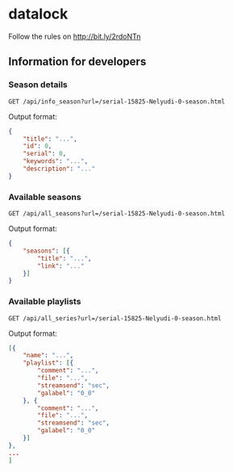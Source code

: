 # datalock

Follow the rules on http://bit.ly/2rdoNTn

## Information for developers

### Season details

`GET /api/info_season?url=/serial-15825-Nelyudi-0-season.html`

Output format:

```json
{
    "title": "...",
    "id": 0,
    "serial": 0,
    "keywords": "...",
    "description": "..."
}
```

### Available seasons

`GET /api/all_seasons?url=/serial-15825-Nelyudi-0-season.html`

Output format:

```json
{
    "seasons": [{
        "title": "...",
        "link": "..."
    }]
}
```

### Available playlists

`GET /api/all_series?url=/serial-15825-Nelyudi-0-season.html`

Output format:

```json
[{
    "name": "...",
    "playlist": [{
        "comment": "...",
        "file": "...",
        "streamsend": "sec",
        "galabel": "0_0"
    }, {
        "comment": "...",
        "file": "...",
        "streamsend": "sec",
        "galabel": "0_0"
    }]
},
...
]
```
